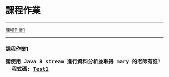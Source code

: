 <h1>課程作業</h1>
<hr>
<a href="#coursework1">課程作業1</a>
<hr>
<h3><a id="coursework1">課程作業1</a>
  <pre>請使用 Java 8 stream 進行資料分析並取得 mary 的老師有誰? (印出 name)
  程式碼: <a href="src/test/java/com/study/SpringCoreCoursework/coursework1/Test1.java">Test1</a></pre>
  
